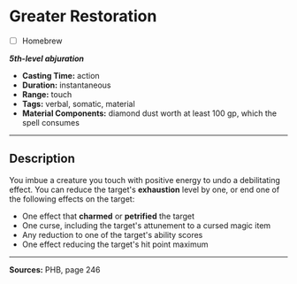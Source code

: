 # Greater Restoration
- [ ] Homebrew

***5th-level abjuration***
- **Casting Time:** action
- **Duration:** instantaneous
- **Range:** touch
- **Tags:** verbal, somatic, material
- **Material Components:** diamond dust worth at least 100 gp, which the spell consumes

---

## Description
You imbue a creature you touch with positive energy to undo a debilitating effect.
You can reduce the target's **exhaustion** level by one, or end one of the following effects on the target:
- One effect that **charmed** or **petrified** the target
- One curse, including the target's attunement to a cursed magic item
- Any reduction to one of the target's ability scores
- One effect reducing the target's hit point maximum

---

**Sources:** PHB, page 246
